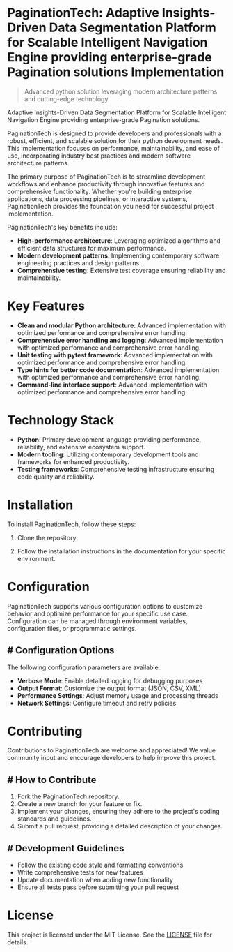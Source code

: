 <!-- fallback_PaginationTech_20250824092322_33269 -->

# PaginationTech: Adaptive Insights-Driven Data Segmentation Platform for Scalable Intelligent Navigation Engine providing enterprise-grade Pagination solutions Implementation
> Advanced python solution leveraging modern architecture patterns and cutting-edge technology.

Adaptive Insights-Driven Data Segmentation Platform for Scalable Intelligent Navigation Engine providing enterprise-grade Pagination solutions.

PaginationTech is designed to provide developers and professionals with a robust, efficient, and scalable solution for their python development needs. This implementation focuses on performance, maintainability, and ease of use, incorporating industry best practices and modern software architecture patterns.

The primary purpose of PaginationTech is to streamline development workflows and enhance productivity through innovative features and comprehensive functionality. Whether you're building enterprise applications, data processing pipelines, or interactive systems, PaginationTech provides the foundation you need for successful project implementation.

PaginationTech's key benefits include:

* **High-performance architecture**: Leveraging optimized algorithms and efficient data structures for maximum performance.
* **Modern development patterns**: Implementing contemporary software engineering practices and design patterns.
* **Comprehensive testing**: Extensive test coverage ensuring reliability and maintainability.

# Key Features

* **Clean and modular Python architecture**: Advanced implementation with optimized performance and comprehensive error handling.
* **Comprehensive error handling and logging**: Advanced implementation with optimized performance and comprehensive error handling.
* **Unit testing with pytest framework**: Advanced implementation with optimized performance and comprehensive error handling.
* **Type hints for better code documentation**: Advanced implementation with optimized performance and comprehensive error handling.
* **Command-line interface support**: Advanced implementation with optimized performance and comprehensive error handling.

# Technology Stack

* **Python**: Primary development language providing performance, reliability, and extensive ecosystem support.
* **Modern tooling**: Utilizing contemporary development tools and frameworks for enhanced productivity.
* **Testing frameworks**: Comprehensive testing infrastructure ensuring code quality and reliability.

# Installation

To install PaginationTech, follow these steps:

1. Clone the repository:


2. Follow the installation instructions in the documentation for your specific environment.

# Configuration

PaginationTech supports various configuration options to customize behavior and optimize performance for your specific use case. Configuration can be managed through environment variables, configuration files, or programmatic settings.

## # Configuration Options

The following configuration parameters are available:

* **Verbose Mode**: Enable detailed logging for debugging purposes
* **Output Format**: Customize the output format (JSON, CSV, XML)
* **Performance Settings**: Adjust memory usage and processing threads
* **Network Settings**: Configure timeout and retry policies

# Contributing

Contributions to PaginationTech are welcome and appreciated! We value community input and encourage developers to help improve this project.

## # How to Contribute

1. Fork the PaginationTech repository.
2. Create a new branch for your feature or fix.
3. Implement your changes, ensuring they adhere to the project's coding standards and guidelines.
4. Submit a pull request, providing a detailed description of your changes.

## # Development Guidelines

* Follow the existing code style and formatting conventions
* Write comprehensive tests for new features
* Update documentation when adding new functionality
* Ensure all tests pass before submitting your pull request

# License

This project is licensed under the MIT License. See the [LICENSE](https://github.com/Jennifercruz23/PaginationTech/blob/main/LICENSE) file for details.
